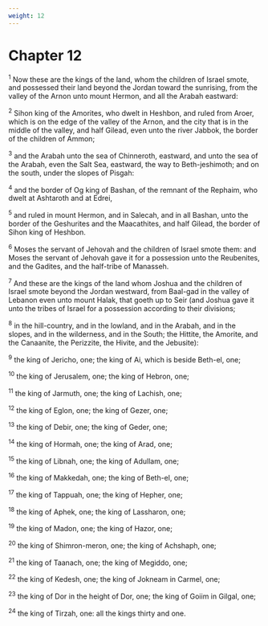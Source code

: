 ```yaml
---
weight: 12
---
```


# Chapter 12

<sup>1</sup> Now these are the kings of the land, whom the children of Israel smote, and possessed their land beyond the Jordan toward the sunrising, from the valley of the Arnon unto mount Hermon, and all the Arabah eastward: 

<sup>2</sup> Sihon king of the Amorites, who dwelt in Heshbon, and ruled from Aroer, which is on the edge of the valley of the Arnon, and the city that is in the middle of the valley, and half Gilead, even unto the river Jabbok, the border of the children of Ammon; 

<sup>3</sup> and the Arabah unto the sea of Chinneroth, eastward, and unto the sea of the Arabah, even the Salt Sea, eastward, the way to Beth-jeshimoth; and on the south, under the slopes of Pisgah: 

<sup>4</sup> and the border of Og king of Bashan, of the remnant of the Rephaim, who dwelt at Ashtaroth and at Edrei, 

<sup>5</sup> and ruled in mount Hermon, and in Salecah, and in all Bashan, unto the border of the Geshurites and the Maacathites, and half Gilead, the border of Sihon king of Heshbon. 

<sup>6</sup> Moses the servant of Jehovah and the children of Israel smote them: and Moses the servant of Jehovah gave it for a possession unto the Reubenites, and the Gadites, and the half-tribe of Manasseh. 

<sup>7</sup> And these are the kings of the land whom Joshua and the children of Israel smote beyond the Jordan westward, from Baal-gad in the valley of Lebanon even unto mount Halak, that goeth up to Seir (and Joshua gave it unto the tribes of Israel for a possession according to their divisions; 

<sup>8</sup> in the hill-country, and in the lowland, and in the Arabah, and in the slopes, and in the wilderness, and in the South; the Hittite, the Amorite, and the Canaanite, the Perizzite, the Hivite, and the Jebusite): 

<sup>9</sup> the king of Jericho, one; the king of Ai, which is beside Beth-el, one; 

<sup>10</sup> the king of Jerusalem, one; the king of Hebron, one; 

<sup>11</sup> the king of Jarmuth, one; the king of Lachish, one; 

<sup>12</sup> the king of Eglon, one; the king of Gezer, one; 

<sup>13</sup> the king of Debir, one; the king of Geder, one; 

<sup>14</sup> the king of Hormah, one; the king of Arad, one; 

<sup>15</sup> the king of Libnah, one; the king of Adullam, one; 

<sup>16</sup> the king of Makkedah, one; the king of Beth-el, one; 

<sup>17</sup> the king of Tappuah, one; the king of Hepher, one; 

<sup>18</sup> the king of Aphek, one; the king of Lassharon, one; 

<sup>19</sup> the king of Madon, one; the king of Hazor, one; 

<sup>20</sup> the king of Shimron-meron, one; the king of Achshaph, one; 

<sup>21</sup> the king of Taanach, one; the king of Megiddo, one; 

<sup>22</sup> the king of Kedesh, one; the king of Jokneam in Carmel, one; 

<sup>23</sup> the king of Dor in the height of Dor, one; the king of Goiim in Gilgal, one; 

<sup>24</sup> the king of Tirzah, one: all the kings thirty and one. 


